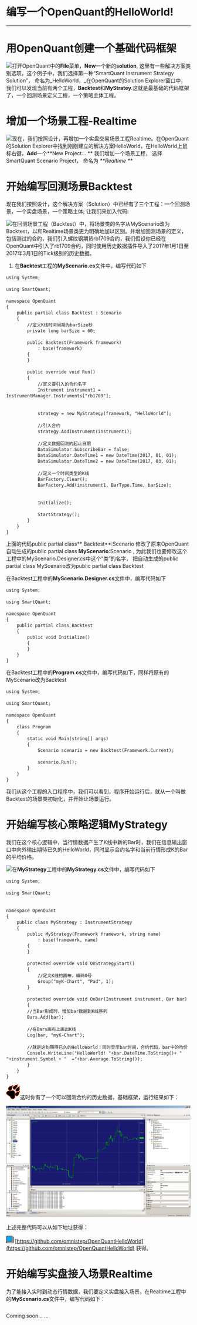 # 编写一个OpenQuant的HelloWorld!

---

# 用OpenQuant创建一个基础代码框架

![](/icons/icon_labtubeBlue.ico)打开OpenQuant中的**File**菜单，**New**一个新的**solution**, 这里有一些解决方案类别选项，这个例子中，我们选择第一种“SmartQuant Instrument Strategy Solution”， 命名为_HelloWorld，_在OpenQuant的Solution Explorer窗口中，我们可以发现当前有两个工程，**Backtest**和**MyStratey**.这就是最基础的代码框架了，一个回测场景定义工程，一个策略主体工程。

# 增加一个场景工程-Realtime

![](/icons/icon_labtubeBlue.ico)现在，我们按照设计，再增加一个实盘交易场景工程Realtime。在OpenQuant的Solution Explorer中找到刚刚建立的解决方案HelloWorld，在HelloWorld上鼠标右键，**Add**一个**New Project... ** 我们增加一个场景工程， 选择SmartQuant Scenario Project， 命名为 _**Realtime **_

# 开始编写回测场景Backtest

现在我们按照设计，这个解决方案（Solution）中已经有了三个工程：一个回测场景，一个实盘场景，一个策略主体; 让我们来加入代码:

![](/icons/icon_labtubeBlue.ico)在回测场景工程（Backtest）中，将场景类的名字从MyScenario改为Backtest，以和Realtime场景类更为明确地加以区别。并增加回测场景的定义，包括测试的合约，我们引入螺纹钢期货rb1709合约，我们假设你已经在OpenQuant中引入了rb1709合约，同时使用历史数据插件导入了2017年1月1日至2017年3月1日的Tick级别的历史数据。

1. 在**Backtest**工程的**MyScenario.cs**文件中，编写代码如下

```
using System;

using SmartQuant;

namespace OpenQuant
{
    public partial class Backtest : Scenario
    {
        //定义K线时间周期为barSize秒
        private long barSize = 60;

        public Backtest(Framework framework)
            : base(framework)
        {
        }

        public override void Run()
        {
            //定义要引入的合约名字
            Instrument instrument1 = InstrumentManager.Instruments["rb1709"];


            strategy = new MyStrategy(framework, "HelloWorld");

            //引入合约
            strategy.AddInstrument(instrument1);

            //定义数据回测的起止日期
            DataSimulator.SubscribeBar = false;
            DataSimulator.DateTime1 = new DateTime(2017, 01, 01);
            DataSimulator.DateTime2 = new DateTime(2017, 03, 01);

            //定义一个时间类型的K线
            BarFactory.Clear();
            BarFactory.Add(instrument1, BarType.Time, barSize);


            Initialize();

            StartStrategy();
        }
    }
}
```

上面的代码public partial class** Backtest**:Scenario 修改了原来OpenQuant自动生成的public partial class **MyScenario**:Scenario , 为此我们也要修改这个工程中的MyScenario.Designer.cs中这个“类”的名字， 把自动生成的public partial class MyScenario改为public partial class Backtest

在Backtest工程中的**MyScenario.Designer.cs**文件中，编写代码如下

```
using System;

using SmartQuant;

namespace OpenQuant
{
    public partial class Backtest
    {
        public void Initialize()
        {
        }
    }
}
```

在Backtest工程中的**Program.cs**文件中，编写代码如下，同样将原有的MyScenario改为Backtest

```
using System;

using SmartQuant;

namespace OpenQuant
{
    class Program
    {
        static void Main(string[] args)
        {
            Scenario scenario = new Backtest(Framework.Current);

            scenario.Run();
        }
    }
}
```

我们从这个工程的入口程序中，我们可以看到，程序开始运行后，就从一个叫做Backtest的场景类初始化，并开始让场景运行。

# 开始编写核心策略逻辑MyStrategy

我们在这个核心逻辑中，当行情数据产生了K线中新的Bar时，我们在信息输出窗口中向外输出期待已久的HelloWorld，同时显示合约名字和当前行情形成K的Bar的平均价格。

![](/icons/icon_labtubeBlue.ico)在**MyStrategy**工程中的**MyStrategy.cs**文件中，编写代码如下

```
using System;

using SmartQuant;


namespace OpenQuant
{
    public class MyStrategy : InstrumentStrategy
    {
        public MyStrategy(Framework framework, string name)
            : base(framework, name)
        {
        }

        protected override void OnStrategyStart()
        {
            //定义K线的画布，编码0号
            Group("myK-Chart", "Pad", 1);
        }

        protected override void OnBar(Instrument instrument, Bar bar)
        {
        //当Bar形成时，增加bar数据到K线序列
        Bars.Add(bar);

        //在Bars画布上画出K线
        Log(bar, "myK-Chart");

        //就是这句期待已久的HelloWorld！同时显示bar时间，合约代码，bar中的均价
        Console.WriteLine("HelloWorld! "+bar.DateTime.ToString()+ " "+instrument.Symbol + "  ="+bar.Average.ToString());
        }
    }
}
```

![](/icons/icon_paw.png)这时你有了一个可以回测合约的历史数据，基础框架，运行结果如下：

![](/assets/OpenQuantHelloWorldRunning.png)

上述完整代码可以从如下地址获得：

![](/icons/icon_book.png) [https://github.com/omnistep/OpenQuantHelloWorld](https://github.com/omnistep/OpenQuantHelloWorld) 获得。

# 开始编写实盘接入场景Realtime

为了能接入实时到动态行情数据，我们要定义实盘接入场景，在Realtime工程中的**MyScenario.cs**文件中，编写代码如下：

```

```

Coming soon... ...

